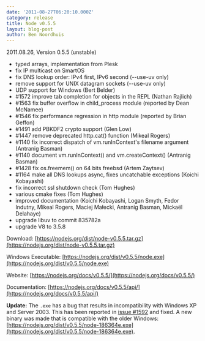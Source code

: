 ```yaml
---
date: '2011-08-27T06:20:10.000Z'
category: release
title: Node v0.5.5
layout: blog-post
author: Ben Noordhuis
---
```


2011.08.26, Version 0.5.5 (unstable)

- typed arrays, implementation from Plesk
- fix IP multicast on SmartOS
- fix DNS lookup order: IPv4 first, IPv6 second (--use-uv only)
- remove support for UNIX datagram sockets (--use-uv only)
- UDP support for Windows (Bert Belder)
- #1572 improve tab completion for objects in the REPL (Nathan Rajlich)
- #1563 fix buffer overflow in child_process module (reported by Dean McNamee)
- #1546 fix performance regression in http module (reported by Brian Geffon)
- #1491 add PBKDF2 crypto support (Glen Low)
- #1447 remove deprecated http.cat() function (Mikeal Rogers)
- #1140 fix incorrect dispatch of vm.runInContext's filename argument (Antranig Basman)
- #1140 document vm.runInContext() and vm.createContext() (Antranig Basman)
- #1428 fix os.freemem() on 64 bits freebsd (Artem Zaytsev)
- #1164 make all DNS lookups async, fixes uncatchable exceptions (Koichi Kobayashi)
- fix incorrect ssl shutdown check (Tom Hughes)
- various cmake fixes (Tom Hughes)
- improved documentation (Koichi Kobayashi, Logan Smyth, Fedor Indutny, Mikeal Rogers, Maciej Małecki, Antranig Basman, Mickaël Delahaye)
- upgrade libuv to commit 835782a
- upgrade V8 to 3.5.8

Download: [https://nodejs.org/dist/node-v0.5.5.tar.gz](https://nodejs.org/dist/node-v0.5.5.tar.gz)

Windows Executable: [https://nodejs.org/dist/v0.5.5/node.exe](https://nodejs.org/dist/v0.5.5/node.exe)

Website: [https://nodejs.org/docs/v0.5.5/](https://nodejs.org/docs/v0.5.5/)

Documentation: [https://nodejs.org/docs/v0.5.5/api/](https://nodejs.org/docs/v0.5.5/api/)

**Update:** The `.exe` has a bug that results in incompatibility with Windows XP and Server 2003. This has been reported in [issue #1592](https://github.com/joyent/node/issues/1592) and fixed. A new binary was made that is compatible with the older Windows: [https://nodejs.org/dist/v0.5.5/node-186364e.exe](https://nodejs.org/dist/v0.5.5/node-186364e.exe).
